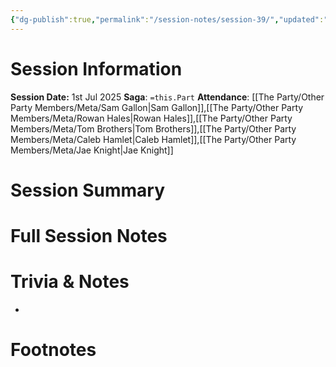 ```yaml
---
{"dg-publish":true,"permalink":"/session-notes/session-39/","updated":"2025-07-01T20:19:59.299+01:00"}
---
```


# Session Information
**Session Date:** 1st Jul 2025 
**Saga**: `=this.Part`
**Attendance**: [[The Party/Other Party Members/Meta/Sam Gallon\|Sam Gallon]],[[The Party/Other Party Members/Meta/Rowan Hales\|Rowan Hales]],[[The Party/Other Party Members/Meta/Tom Brothers\|Tom Brothers]],[[The Party/Other Party Members/Meta/Caleb Hamlet\|Caleb Hamlet]],[[The Party/Other Party Members/Meta/Jae Knight\|Jae Knight]]

# Session Summary 


# Full Session Notes










# Trivia & Notes
- 

# Footnotes

